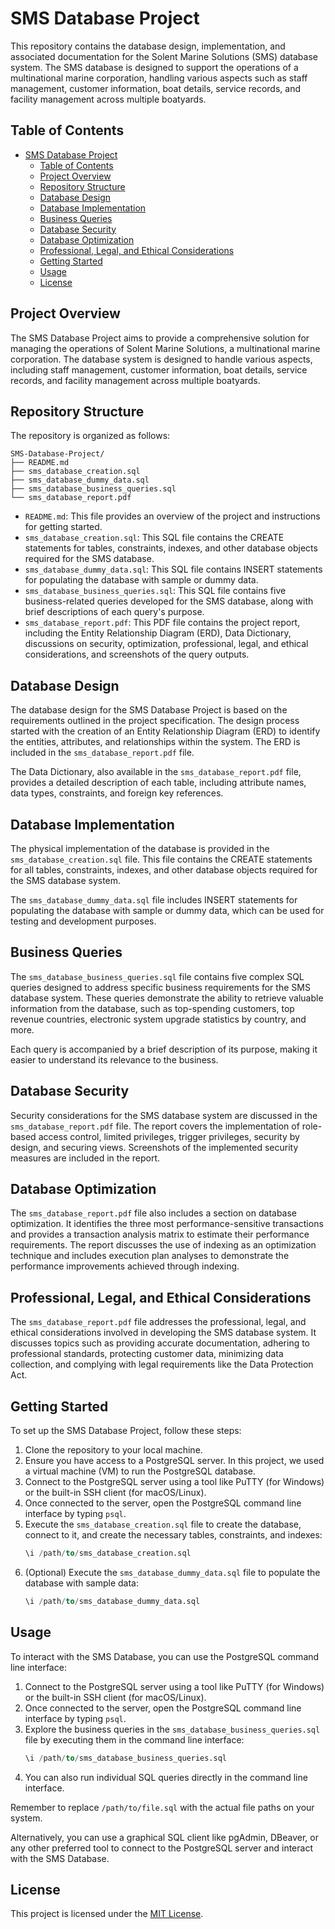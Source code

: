 
# SMS Database Project

This repository contains the database design, implementation, and associated documentation for the Solent Marine Solutions (SMS) database system. The SMS database is designed to support the operations of a multinational marine corporation, handling various aspects such as staff management, customer information, boat details, service records, and facility management across multiple boatyards.

## Table of Contents

- [SMS Database Project](#sms-database-project)
  - [Table of Contents](#table-of-contents)
  - [Project Overview](#project-overview)
  - [Repository Structure](#repository-structure)
  - [Database Design](#database-design)
  - [Database Implementation](#database-implementation)
  - [Business Queries](#business-queries)
  - [Database Security](#database-security)
  - [Database Optimization](#database-optimization)
  - [Professional, Legal, and Ethical Considerations](#professional-legal-and-ethical-considerations)
  - [Getting Started](#getting-started)
  - [Usage](#usage)
  - [License](#license)

## Project Overview

The SMS Database Project aims to provide a comprehensive solution for managing the operations of Solent Marine Solutions, a multinational marine corporation. The database system is designed to handle various aspects, including staff management, customer information, boat details, service records, and facility management across multiple boatyards.

## Repository Structure

The repository is organized as follows:

```
SMS-Database-Project/
├── README.md
├── sms_database_creation.sql
├── sms_database_dummy_data.sql
├── sms_database_business_queries.sql
└── sms_database_report.pdf
```

- `README.md`: This file provides an overview of the project and instructions for getting started.
- `sms_database_creation.sql`: This SQL file contains the CREATE statements for tables, constraints, indexes, and other database objects required for the SMS database.
- `sms_database_dummy_data.sql`: This SQL file contains INSERT statements for populating the database with sample or dummy data.
- `sms_database_business_queries.sql`: This SQL file contains five business-related queries developed for the SMS database, along with brief descriptions of each query's purpose.
- `sms_database_report.pdf`: This PDF file contains the project report, including the Entity Relationship Diagram (ERD), Data Dictionary, discussions on security, optimization, professional, legal, and ethical considerations, and screenshots of the query outputs.

## Database Design

The database design for the SMS Database Project is based on the requirements outlined in the project specification. The design process started with the creation of an Entity Relationship Diagram (ERD) to identify the entities, attributes, and relationships within the system. The ERD is included in the `sms_database_report.pdf` file.

The Data Dictionary, also available in the `sms_database_report.pdf` file, provides a detailed description of each table, including attribute names, data types, constraints, and foreign key references.

## Database Implementation

The physical implementation of the database is provided in the `sms_database_creation.sql` file. This file contains the CREATE statements for all tables, constraints, indexes, and other database objects required for the SMS database system.

The `sms_database_dummy_data.sql` file includes INSERT statements for populating the database with sample or dummy data, which can be used for testing and development purposes.

## Business Queries

The `sms_database_business_queries.sql` file contains five complex SQL queries designed to address specific business requirements for the SMS database system. These queries demonstrate the ability to retrieve valuable information from the database, such as top-spending customers, top revenue countries, electronic system upgrade statistics by country, and more.

Each query is accompanied by a brief description of its purpose, making it easier to understand its relevance to the business.

## Database Security

Security considerations for the SMS database system are discussed in the `sms_database_report.pdf` file. The report covers the implementation of role-based access control, limited privileges, trigger privileges, security by design, and securing views. Screenshots of the implemented security measures are included in the report.

## Database Optimization

The `sms_database_report.pdf` file also includes a section on database optimization. It identifies the three most performance-sensitive transactions and provides a transaction analysis matrix to estimate their performance requirements. The report discusses the use of indexing as an optimization technique and includes execution plan analyses to demonstrate the performance improvements achieved through indexing.

## Professional, Legal, and Ethical Considerations

The `sms_database_report.pdf` file addresses the professional, legal, and ethical considerations involved in developing the SMS database system. It discusses topics such as providing accurate documentation, adhering to professional standards, protecting customer data, minimizing data collection, and complying with legal requirements like the Data Protection Act.

## Getting Started

To set up the SMS Database Project, follow these steps:

1. Clone the repository to your local machine.
2. Ensure you have access to a PostgreSQL server. In this project, we used a virtual machine (VM) to run the PostgreSQL database.
3. Connect to the PostgreSQL server using a tool like PuTTY (for Windows) or the built-in SSH client (for macOS/Linux).
4. Once connected to the server, open the PostgreSQL command line interface by typing `psql`.
5. Execute the `sms_database_creation.sql` file to create the database, connect to it, and create the necessary tables, constraints, and indexes:
   ```sql
   \i /path/to/sms_database_creation.sql
   ```
6. (Optional) Execute the `sms_database_dummy_data.sql` file to populate the database with sample data:
   ```sql
   \i /path/to/sms_database_dummy_data.sql
   ```

## Usage

To interact with the SMS Database, you can use the PostgreSQL command line interface:

1. Connect to the PostgreSQL server using a tool like PuTTY (for Windows) or the built-in SSH client (for macOS/Linux).
2. Once connected to the server, open the PostgreSQL command line interface by typing `psql`.
3. Explore the business queries in the `sms_database_business_queries.sql` file by executing them in the command line interface:
   ```sql
   \i /path/to/sms_database_business_queries.sql
   ```
4. You can also run individual SQL queries directly in the command line interface.

Remember to replace `/path/to/file.sql` with the actual file paths on your system.

Alternatively, you can use a graphical SQL client like pgAdmin, DBeaver, or any other preferred tool to connect to the PostgreSQL server and interact with the SMS Database.

## License

This project is licensed under the [MIT License](LICENSE).